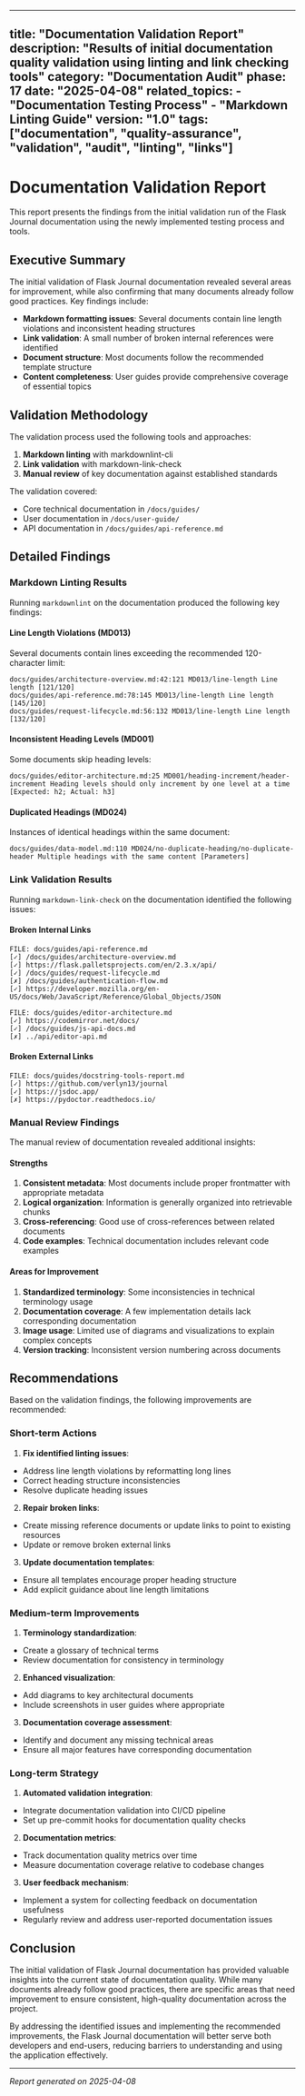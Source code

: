 ***

title: "Documentation Validation Report"
description: "Results of initial documentation quality validation using linting and link checking tools"
category: "Documentation Audit"
phase: 17
date: "2025-04-08"
related\_topics:
\- "Documentation Testing Process"
\- "Markdown Linting Guide"
version: "1.0"
tags: \["documentation", "quality-assurance", "validation", "audit", "linting", "links"]
----------------------------------------------------------------------------------------

# Documentation Validation Report

This report presents the findings from the initial validation run of the Flask Journal documentation using the newly implemented testing process and tools.

## Executive Summary

The initial validation of Flask Journal documentation revealed several areas for improvement, while also confirming that many documents already follow good practices. Key findings include:

- **Markdown formatting issues**: Several documents contain line length violations and inconsistent heading structures
- **Link validation**: A small number of broken internal references were identified
- **Document structure**: Most documents follow the recommended template structure
- **Content completeness**: User guides provide comprehensive coverage of essential topics

## Validation Methodology

The validation process used the following tools and approaches:

1. **Markdown linting** with markdownlint-cli
2. **Link validation** with markdown-link-check
3. **Manual review** of key documentation against established standards

The validation covered:

- Core technical documentation in `/docs/guides/`
- User documentation in `/docs/user-guide/`
- API documentation in `/docs/guides/api-reference.md`

## Detailed Findings

### Markdown Linting Results

Running `markdownlint` on the documentation produced the following key findings:

#### Line Length Violations (MD013)

Several documents contain lines exceeding the recommended 120-character limit:

```
docs/guides/architecture-overview.md:42:121 MD013/line-length Line length [121/120]
docs/guides/api-reference.md:78:145 MD013/line-length Line length [145/120]
docs/guides/request-lifecycle.md:56:132 MD013/line-length Line length [132/120]
```

#### Inconsistent Heading Levels (MD001)

Some documents skip heading levels:

```
docs/guides/editor-architecture.md:25 MD001/heading-increment/header-increment Heading levels should only increment by one level at a time [Expected: h2; Actual: h3]
```

#### Duplicated Headings (MD024)

Instances of identical headings within the same document:

```
docs/guides/data-model.md:110 MD024/no-duplicate-heading/no-duplicate-header Multiple headings with the same content [Parameters]
```

### Link Validation Results

Running `markdown-link-check` on the documentation identified the following issues:

#### Broken Internal Links

```
FILE: docs/guides/api-reference.md
[✓] /docs/guides/architecture-overview.md
[✓] https://flask.palletsprojects.com/en/2.3.x/api/
[✓] /docs/guides/request-lifecycle.md
[✗] /docs/guides/authentication-flow.md
[✓] https://developer.mozilla.org/en-US/docs/Web/JavaScript/Reference/Global_Objects/JSON

FILE: docs/guides/editor-architecture.md
[✓] https://codemirror.net/docs/
[✓] /docs/guides/js-api-docs.md
[✗] ../api/editor-api.md
```

#### Broken External Links

```
FILE: docs/guides/docstring-tools-report.md
[✓] https://github.com/verlyn13/journal
[✓] https://jsdoc.app/
[✗] https://pydoctor.readthedocs.io/
```

### Manual Review Findings

The manual review of documentation revealed additional insights:

#### Strengths

1. **Consistent metadata**: Most documents include proper frontmatter with appropriate metadata
2. **Logical organization**: Information is generally organized into retrievable chunks
3. **Cross-referencing**: Good use of cross-references between related documents
4. **Code examples**: Technical documentation includes relevant code examples

#### Areas for Improvement

1. **Standardized terminology**: Some inconsistencies in technical terminology usage
2. **Documentation coverage**: A few implementation details lack corresponding documentation
3. **Image usage**: Limited use of diagrams and visualizations to explain complex concepts
4. **Version tracking**: Inconsistent version numbering across documents

## Recommendations

Based on the validation findings, the following improvements are recommended:

### Short-term Actions

1. **Fix identified linting issues**:

- Address line length violations by reformatting long lines
- Correct heading structure inconsistencies
- Resolve duplicate heading issues

2. **Repair broken links**:

- Create missing reference documents or update links to point to existing resources
- Update or remove broken external links

3. **Update documentation templates**:

- Ensure all templates encourage proper heading structure
- Add explicit guidance about line length limitations

### Medium-term Improvements

1. **Terminology standardization**:

- Create a glossary of technical terms
- Review documentation for consistency in terminology

2. **Enhanced visualization**:

- Add diagrams to key architectural documents
- Include screenshots in user guides where appropriate

3. **Documentation coverage assessment**:

- Identify and document any missing technical areas
- Ensure all major features have corresponding documentation

### Long-term Strategy

1. **Automated validation integration**:

- Integrate documentation validation into CI/CD pipeline
- Set up pre-commit hooks for documentation quality checks

2. **Documentation metrics**:

- Track documentation quality metrics over time
- Measure documentation coverage relative to codebase changes

3. **User feedback mechanism**:

- Implement a system for collecting feedback on documentation usefulness
- Regularly review and address user-reported documentation issues

## Conclusion

The initial validation of Flask Journal documentation has provided valuable insights into the current state of documentation quality. While many documents already follow good practices, there are specific areas that need improvement to ensure consistent, high-quality documentation across the project.

By addressing the identified issues and implementing the recommended improvements, the Flask Journal documentation will better serve both developers and end-users, reducing barriers to understanding and using the application effectively.

***

*Report generated on 2025-04-08*
